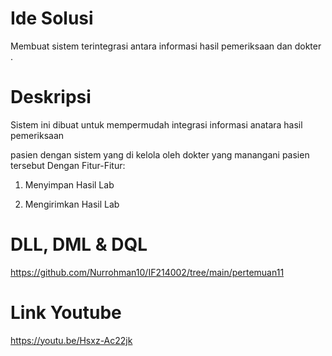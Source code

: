 # Ide Solusi 

Membuat sistem terintegrasi antara informasi hasil pemeriksaan dan dokter .

# Deskripsi 

Sistem ini dibuat untuk mempermudah integrasi informasi anatara hasil pemeriksaan 

pasien dengan sistem yang di kelola oleh dokter yang manangani pasien tersebut Dengan Fitur-Fitur:

1. Menyimpan Hasil Lab

2. Mengirimkan Hasil Lab

# DLL, DML & DQL
https://github.com/Nurrohman10/IF214002/tree/main/pertemuan11


# Link Youtube 
https://youtu.be/Hsxz-Ac22jk
